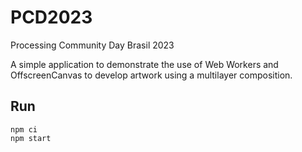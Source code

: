 # PCD2023
Processing Community Day Brasil 2023

A simple application to demonstrate the use of Web Workers and OffscreenCanvas to develop artwork using a multilayer composition.

## Run
```
npm ci
npm start
```
